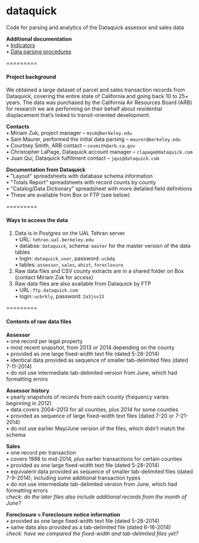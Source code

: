 dataquick
=========

Code for parsing and analytics of the Dataquick assessor and sales data

**Additional documentation**  
• [Indicators](https://github.com/ual/dataquick/blob/master/ucb_documentation/indicators.md)  
• [Data parsing procedures](https://github.com/ual/dataquick/blob/master/ucb_documentation/parsing_raw_data.md)

=========
#### Project background

We obtained a large dataset of parcel and sales transaction records from Dataquick, covering the entire state of California and going back 10 to 25+ years. The data was purchased by the California Air Resources Board (ARB) for research we are performing on their behalf about residential displacement that’s linked to transit-oriented development.

**Contacts**  
• Miriam Zuk, project manager – `mzuk@berkeley.edu`  
• Sam Maurer, performed the initial data parsing – `maurer@berkeley.edu`  
• Courtney Smith, ARB contact – `cesmith@arb.ca.gov`  
• Christopher LaPage, Dataquick account manager – `clapage@dataquick.com`  
• Juan Qui, Dataquick fulfillment contact – `jqui@dataquick.com`  

**Documentation from Dataquick**  
• "Layout" spreadsheets with database schema information  
• "Totals Report" spreadsheets with record counts by county  
• "Catalog/Data Dictionary" spreadsheet with more detailed field definitions  
• These are available from Box or FTP (see below)  

=========
#### Ways to access the data

1. Data is in Postgres on the UAL Tehran server  
• URL: `tehran.ual.berkeley.edu`  
• databse: `dataquick`, schema: `master` for the master version of the data tables  
• login: `dataquick_user`, password: `ucbdq`  
• tables: `assessor`, `sales`, `ahist`, `foreclosure`  
2. Raw data files and CSV county extracts are in a shared folder on Box (contact Miriam Zuk for access)
3. Raw data files are also available from Dataquick by FTP  
• URL: `ftp.dataquick.com`  
• login: `ucbrkly`, password: `2a3jsv13`

=========
#### Contents of raw data files

**Assessor**  
• one record per legal property  
• most recent snapshot, from 2013 or 2014 depending on the county  
• provided as one large fixed-width text file (dated 5-28-2014)  
• identical data provided as sequence of smaller tab-delimited files (dated 7-11-2014)  
• do not use intermediate tab-delimited version from June, which had formatting errors

**Assessor history**  
• yearly snapshots of records from each county (frequency varies beginning in 2012)  
• data covers 2004–2013 for all counties, plus 2014 for some counties  
• provided as sequence of large fixed-width text files (dated 7-20 or 7-21-2014)  
• do not use earlier May/June version of the files, which didn't match the schema

**Sales**  
• one record per transaction  
• covers 1988 to mid-2014, plus earlier transactions for certain counties  
• provided as one large fixed-width text file (dated 5-28-2014)  
• equivalent data provided as sequence of smaller tab-delimited files (dated 7-9-2014), including some additional transaction types  
• do not use intermediate tab-delimited version from June, which had formatting errors  
*check: do the later files also include additional records from the month of June?*

**Foreclosure = Foreclosure notice information**  
• provided as one large fixed-width text file (dated 5-28-2014)  
• same data also provided as a tab-delimited file (dated 6-16-2014)  
*check: have we compared the fixed-width and tab-delimited files yet?*
